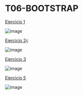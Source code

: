 <h1>T06-BOOTSTRAP</h1>

<a href="https://sergiogallegogudino.github.io/sgg-T06-BOOTSTRAP-06-2023/EX1/">Ejercicio 1</a>

![image](https://github.com/SergioGallegoGudino/sgg-T06-BOOTSTRAP-06-2023/assets/118269684/7a320105-77a0-4c14-94c8-4c0ef27f12c2)

<a href="https://sergiogallegogudino.github.io/sgg-T06-BOOTSTRAP-06-2023/EX2/">Ejercicio 2</a>ç

![image](https://github.com/SergioGallegoGudino/sgg-T06-BOOTSTRAP-06-2023/assets/118269684/cf4114af-4a36-4b47-99e9-1b4779c2486e)

<a href="https://sergiogallegogudino.github.io/sgg-T06-BOOTSTRAP-06-2023/EX3/">Ejercicio 3</a>

![image](https://github.com/SergioGallegoGudino/sgg-T06-BOOTSTRAP-06-2023/assets/118269684/e18dce28-b1f9-4f4e-8fc8-2cf3d29aa2eb)

<a href="https://sergiogallegogudino.github.io/sgg-T06-BOOTSTRAP-06-2023/EX5/">Ejercicio 5</a>

![image](https://github.com/SergioGallegoGudino/sgg-T06-BOOTSTRAP-06-2023/assets/118269684/8404ba27-bb2b-48d6-bdd4-8cd4975e5929)


